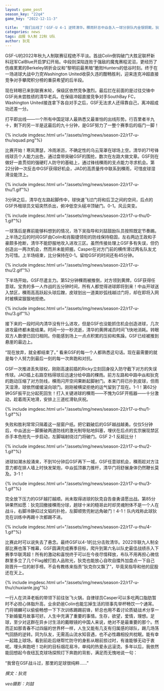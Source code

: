 ```yaml
---
layout: game_post
season_key: "22q4"
game_key: "2022-12-11-3"

title:  "我们出线了！GSF-U 4-1 逆转清华。稞雨轩总中焱各入一球分获队内金银铜靴，狄克左脚兜射远角破门为赛季收官"
categories: news
tags: 战报 9人制 22秋 U队
author: 狄克
---
```


GSF-U的2022年秋九人制联赛征程绝不平淡。首战Colin倒钩破门大胜足联杯新科冠军CalBlue开启梦幻开局。中段则深陷连败于强敌的魔鬼赛程泥沼，更经历了伤痕累累的Berkeley转折会议和“黎明前最黑暗”脆败Hunters的低谷时刻。终于在一场进球大战中力克Washington United收获久违的酣畅胜利，迎来连克冲超直接竞争对手攀爬积分榜的重获希望的后半段。

现在转眼已来到联赛末轮，保级区依然竞争激烈。最后拦在前面的是过往交锋中GSF尚未尝胜绩的清华老兵。在保级冲超直接竞争对手SouthBay FC，Washington United接连拿下各自对手之后，GSF无法求人还得靠自己，离冲超成功还差一分。

打平即出线——一个所有中国足球人最熟悉又最害怕的出线形势。行百里者半九十，剩下的另一半是这最后的九十分钟，是GSF努力了一整个赛季后的临门一脚！

{% include imgdesc.html url="/assets/img/news/season-22/r17-u-thu/squad.png"%}

比赛开始！寒风萧瑟，冷雨淅沥，不确定性的乌云笼罩在球场上空。清华的71号锋线球员个人能力出色，通过盘带突破GSF的围抢，数次在左路大做文章。GSF则在做好一直贯彻的强硬盯人防守的基础上，通过锋线稞雨的支点能力寻求机会。第22分钟一次反击中GSF获得好机会，JAD的高质量传中联系到稞雨，可惜皮球湿滑没能顶上。

{% include imgdesc.html url="/assets/img/news/season-22/r17-u-thu/1.gif"%}

3分钟之后，清华在左路起脚传中，球快速飞过门将和后卫之间的空间，后点的GSF外租球员文韬突然杀出，俯冲低空头槌冲顶破门。0-1。风云突变。

{% include imgdesc.html url="/assets/img/news/season-22/r17-u-thu/0-1.gif"%}

一球落后是赛前能够料想到的情况，场下吴指导和刘喆鼓励队员按照既定节奏踢。上半场之后的时间GSF由Colin和肖毅捷领衔的防线保持稳固，左右两边王政和子豪颇多抢断，清华不能舒服地攻入进攻三区。虽然传接处理上GSF多有失误，但仍创造出一两次机会，然而并未能把握。Casper在对方门前的横传滑过两名队友尤为可惜。上半场结束，比分保持在0-1。留给GSF的时间还有45分钟。

{% include imgdesc.html url="/assets/img/news/season-22/r17-u-thu/2.gif"%}

下半场开始，GSF尽遣主力。第52分钟稞雨被推倒，对方领到黄牌，GSF获得任意球。宝贵的多一人作战的五分钟时间，所有人都觉得进球即将到来！中焱开球送入禁区，稞雨高高跃起头球后蹭，皮球划出一道美妙弧线越过门将，却在即将入网时被横梁狠狠地拒绝。

{% include imgdesc.html url="/assets/img/news/season-22/r17-u-thu/3.gif"%}

接下来的一段时间内清华没有什么进攻，但是GSF也没能抓住机会创造进球，几次进攻最终都未能结果。时间一分一秒流逝，清华的黄牌减员时间飞快地消耗。转眼双方人数便已回归相同。你能感到场上一点点积累的压抑和焦躁。GSF已经被推到悬崖的最边上。

“现在放弃，就全都结束了。” 看来GSF的每一个人都熟悉这句话。现在最需要的就是每个人努力到最后一刻的每一次奔跑和对抗。

GSF一次推进丢失球权，刚刚高速前插的Ricky立刻回身投入防守截下对方的失误传球。JAD插上右路空档得球后迅速分给中路的稞雨。前方左路和中路中焱和狄克的跑动压缩了对方防线，稞雨闪开空间果断起脚射门。本来门将已扑到皮球，但雨天湿滑，球依然缓缓滚向球门。刚刚被横梁拒绝的运气留到了现在。1-1！第62分钟GSF扳平比分起死回生！打入关键进球的稞雨——不愧为GSF开瓶器——十分激动，趁着雨天地滑，安排上三道杠滑轨庆祝。

{% include imgdesc.html url="/assets/img/news/season-22/r17-u-thu/1-1.gif"%}

失败和胜利常常只隔着这一层窗户纸。把它戳破后的GSF越战越勇。仅仅5分钟后，中焱送出一脚撕破两道防线的激光制导贴地斜塞，埋伏在后点的玄宗展现禁区杀手本色抢先一步启动，左脚端射绕过门将破门。GSF 2-1 反超比分！

{% include imgdesc.html url="/assets/img/news/season-22/r17-u-thu/2-1.gif"%}

进球如潮水般涌来，不到10分钟后GSF再下一城，GSF任意球机会，稞雨趁对方注意力都在排人墙上时快发架炮，中焱弧顶暴力推杆，清华门将舒展身体仍然鞭长莫及。3-1！

{% include imgdesc.html url="/assets/img/news/season-22/r17-u-thu/3-1.gif"%}

完全放下压力的GSF越打越顺。尚未取得进球的狄克自告奋勇请愿出战。第85分钟果然如愿：狄克回撤接稞雨分球，趟球十米的糙哥此时却灵魂附体不是一个人在战斗，右脚冷静扣过文韬的扑抢，左脚顺势兜射远角破门！4-1！队内戏称此球狄克在训练中再踢十次都踢不进。

{% include imgdesc.html url="/assets/img/news/season-22/r17-u-thu/4-1.gif"%}

比赛此时可以说失去了悬念。最终GSF以4-1的比分击败清华。2022华联九人制全部比赛也落下帷幕，GSF圆满完成赛季目标，爬升到第六名以队史最佳战绩杀入下赛季华联湾超！所有的激动和喜悦终于可以在今夜尽情释放，布队不用再担心微信群里多立了几个Flag被打脸人品败光，狄克也能放心自吹自擂外加盘点一下自己刚晋升一位的射手榜。不会有教练来指责“狄克你又飘了”，毕竟吴指导和他的屁股还在天上。

{% include imgdesc.html url="/assets/img/news/season-22/r17-u-thu/chuxianle.jpg"%}

一行人在洪泽老板的带领下前往张飞火锅，自律球员Casper可以多吃两口脂肪暂时不必担心体脂升高，业余奶爸Colin也能忘掉生活的琐事先举杯畅饮一个通宵。门将锡麟可以偷偷畅想一下下次训练踢踢前锋，轩总也用不着讨论质疑战术分享一下新婚蜜月故事可好。人生中充满了重要的事情。生存，欲望，爱情，理想。足球，至少对这群在异乡讨生活的戴眼镜的中国人来说，绝对不是最重要的那个。然而正如那青春不过四届的世界杯一样，人生又能有几支有归属感的球队，踢几场荡气回肠的逆转。同为队友，无需高山流水知音遇，也不必性趣相投共枕眠。能有幸一起踏上球场，看到前赴后继帮忙防守的身影从眼前掠过时，有谁能够无动于衷呢。埋头奔跑吧！功利的目标烟花易冷，单纯的热爱永远滚烫。多年以后，我依然能回想起今夜纽瓦克球场探照灯下奔跑的背影，满足而无愧地说一句：

“我曾在GSF战斗过，那里的足球很纯粹……”

*撰文：狄克*

*veo摄影：刘喆*
